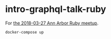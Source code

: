 # intro-graphql-talk-ruby

For [the 2018-03-27 Ann Arbor Ruby meetup][tweet].

```
docker-compose up
```

[tweet]: https://twitter.com/a2rb/status/978670577853583360
